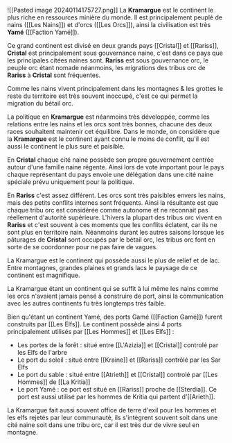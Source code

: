 ![[Pasted image 20240114175727.png]]
La **Kramargue** est le continent le plus riche en ressources minière du monde. Il est principalement peuplé de nains ([[Les Nains]]) et d'orcs ([[Les Orcs]]), ainsi la civilisation est très  **Yamé** ([[Faction Yamé]]).

Ce grand continent est divisé en deux grands pays [[Cristal]] et [[Rariss]], 
**Cristal** est principalement sous gouvernance naine, c'est dans ce pays que les principales citées naines sont. **Rariss** est sous gouvernance orc, le peuple orc étant nomade néanmoins, les migrations des tribus orc de **Rariss** à **Cristal** sont fréquentes.

Comme les nains vivent principalement dans les montagnes & les grottes le reste du territoire est très souvent inoccupé, c'est ce qui permet la migration du bétail orc.

La politique en **Kramargue** est néanmoins très développée, comme les relations entre les nains et les orcs sont très bonnes, chacune des deux races souhaitent maintenir cet équilibre. Dans le monde, on considère que la **Kramargue** est le continent ayant connu le moins de conflit, qu'il est aussi le continent le plus sure et paisible.

En **Cristal** chaque cité naine possède son propre gouvernement centrée autour d'une famille naine régente. Ainsi lors de vote important pour le pays chaque représentant du pays envoie une délégation dans une cité naine spéciale prévu uniquement pour la politique.

En **Rariss** c'est assez différent. Les orcs sont très paisibles envers les nains, mais des petits conflits internes sont fréquents. Ainsi la résultante est que chaque tribu orc est considérée comme autonome et ne reconnait pas réellement d'autorité supérieure. L'hivers la plupart des tribus orc vivent en **Rariss** et c'est souvent à ces moments que les conflits éclatent, car ils ne sont plus en territoire nain. Néanmoins durant les autres saisons lorsque les pâturages de **Cristal** sont occupés par le bétail orc, les tribus orc font en sorte de se coordonner pour ne pas faire de vagues.

La Kramargue est le continent qui possède aussi le plus de relief et de lac. Entre montagnes, grandes plaines et grands lacs le paysage de ce continent est magnifique.


La Kramargue étant un continent qui se suffit à lui même les nains comme les orcs n'avaient jamais pensé à construire de port, ainsi la communication avec les autres continents fu très longtemps très faible.

Bien qu'étant un continent Yamé, des ports Gamé ([[Faction Gamé]]) furent construits par [[Les Elfs]]. Le continent possède ainsi 4 ports principalement utilisés par [[Les Hommes]] et [[Les Elfs]] :
- Les portes de la forêt : situé entre [[L'Azizia]] et [[Cristal]] controlé par les Elfs de l'arbre
- Le port du soleil : situé entre [[Kraine]] et [[Rariss]] contrôlé par les Sar Elfs
- Le port du sable : situé entre [[Atrieth]] et [[Cristal]] controlé par [[Les Hommes]] de [[La Kritia]]
- Le port Yamé : ce port est situé en [[Rariss]] proche de [[Sterdia]]. Ce port est aussi utilisé par les hommes de Kritia qui partent d'[[Arieth]].

La Kramargue fait aussi souvent office de terre d'exil pour les hommes et les elfs rejetés par leur communauté, ils s'intègrent souvent soit dans une cité naine soit dans une tribu orc, car il est très dur de vivre seul en montagne.




